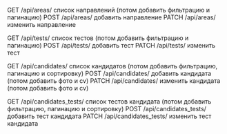 GET /api/areas/ список направлений (потом добавить фильтрацию и пагинацию)
POST /api/areas/ добавить направление
PATCH /api/areas/ изменить направление

GET /api/tests/ список тестов (потом добавить фильтрацию и пагинацию)
POST /api/tests/ добавить тест
PATCH /api/tests/ изменить тест

GET /api/candidates/ список кандидатов (потом добавить фильтрацию, пагинацию и сортировку)
POST /api/candidates/ добавить кандидата (потом добавить фото и cv)
PATCH /api/candidates/ изменить кандидата (потом добавить фото и cv)

GET /api/candidates_tests/ список тестов кандидата (потом добавить фильтрацию, пагинацию и сортировку)
POST /api/candidates_tests/ добавить тест кандидата
PATCH /api/candidates_tests/ изменить тест кандидата